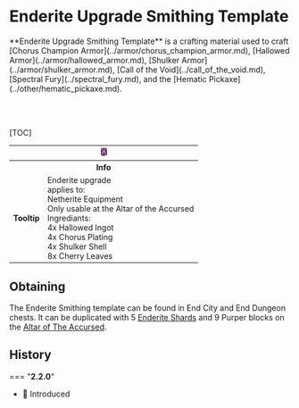 # Enderite Upgrade Smithing Template

<div class="result kohara-infobox-grid" markdown>
<div markdown class="kohara-infobox-text">
**Enderite Upgrade Smithing Template** is a crafting material used to craft [Chorus Champion Armor](../armor/chorus_champion_armor.md), [Hallowed Armor](../armor/hallowed_armor.md), [Shulker Armor](../armor/shulker_armor.md), [Call of the Void](../call_of_the_void.md), [Spectral Fury](../spectral_fury.md), and the [Hematic Pickaxe](../other/hematic_pickaxe.md).

<br><br>

[TOC]

</div>
<div class="kohara-infobox-table">
  <table id="kohara-infobox--item">
	<tr>
		<th colspan="2" class="kohara-infobox--top-image"><img src="../../../assets/items/enderite_upgrade_smithing_template.png"></th>
	</tr>
	<tr>
		<th colspan="2">Info</th>
	</tr>
	<tr>
		<td><b>Tooltip</b></td>
		<td>
    Enderite upgrade
    <br>
    applies to:
    <br>  
      Netherite Equipment
    <br>
      Only usable at the Altar of the Accursed
    <br>
    Ingrediants:
    <br>
      4x Hallowed Ingot
    <br>
      4x Chorus Plating
    <br>
      4x Shulker Shell
    <br>
      8x Cherry Leaves
    </td>
	</tr>
</table>
</div>
</div>

## Obtaining
The Enderite Smithing template can be found in End City and End Dungeon chests. It can be duplicated with 5 [Enderite Shards](../materials/enderite_shard.md) and 9 Purper blocks on the [Altar of The Accursed](../../mechanics/altar_of_the_accursed.md).

## History
=== "**2.2.0**"
  - :rocket: Introduced
